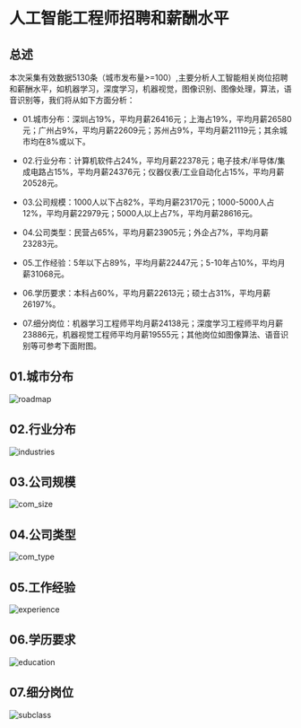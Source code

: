 # 人工智能工程师招聘和薪酬水平

## 总述

本次采集有效数据5130条（城市发布量\>=100）,主要分析人工智能相关岗位招聘和薪酬水平，如机器学习，深度学习，机器视觉，图像识别、图像处理，算法，语音识别等，我们将从如下方面分析：

-   01.城市分布：深圳占19%，平均月薪26416元；上海占19%，平均月薪26580元；广州占9%，平均月薪22609元；苏州占9%，平均月薪21119元；其余城市均在8%或以下。

-   02.行业分布：计算机软件占24%，平均月薪22378元；电子技术/半导体/集成电路占15%，平均月薪24376元；仪器仪表/工业自动化占15%，平均月薪20528元。

-   03.公司规模：1000人以下占82%，平均月薪23170元；1000-5000人占12%，平均月薪22979元；5000人以上占7%，平均月薪28616元。

-   04.公司类型：民营占65%，平均月薪23905元；外企占7%，平均月薪23283元。

-   05.工作经验：5年以下占89%，平均月薪22447元；5-10年占10%，平均月薪31068元。

-   06.学历要求：本科占60%，平均月薪22613元；硕士占31%，平均月薪26197%。

-   07.细分岗位：机器学习工程师平均月薪24138元；深度学习工程师平均月薪23886元，机器视觉工程师平均月薪19555元；其他岗位如图像算法、语音识别等可参考下面附图。

## 01.城市分布

![roadmap](PIC12/Rplot01_roadmap.jpg)

## 02.行业分布

![industries](PIC12/Rplot02_industries.png)

## 03.公司规模

![com_size](PIC12/Rplot03_com_size.png)

## 04.公司类型

![com_type](PIC12/Rplot04_com_type.png)

## 05.工作经验

![experience](PIC12/Rplot05_experience.png)

## 06.学历要求

![education](PIC12/Rplot06_education.png)

## 07.细分岗位

![subclass](PIC12/Rplot07_subclass.png)
